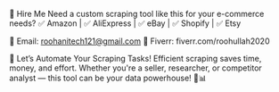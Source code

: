 📩 Hire Me
Need a custom scraping tool like this for your e-commerce needs?
✅ Amazon | ✅ AliExpress | ✅ eBay | ✅ Shopify | ✅ Etsy

📧 Email: roohanitech121@gmail.com
🎯 Fiverr: fiverr.com/roohullah2020

🌟 Let’s Automate Your Scraping Tasks!
Efficient scraping saves time, money, and effort. Whether you're a seller, researcher, or competitor analyst — this tool can be your data powerhouse! 💼📊
